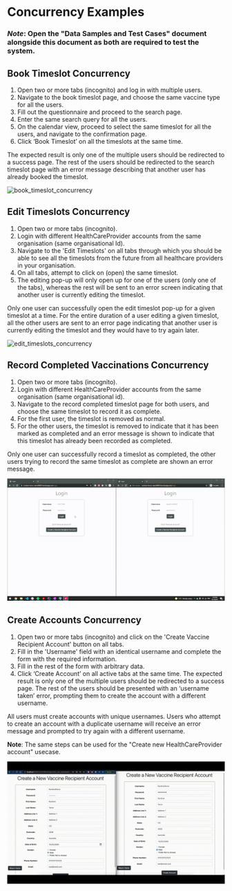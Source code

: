 # Concurrency Examples #

### *Note*: Open the "Data Samples and Test Cases" document alongside this document as both are required to test the system. ###

## Book Timeslot Concurrency ##
1. Open two or more tabs (incognito) and log in with multiple users.
2. Navigate to the book timeslot page, and choose the same vaccine type for all the users.
3. Fill out the questionnaire and proceed to the search page.
4. Enter the same search query for all the users.
5. On the calendar view, proceed to select the same timeslot for all the users, and navigate to the confirmation page. 
6. Click ‘Book Timeslot’ on all the timeslots at the same time.

The expected result is only one of the multiple users should be redirected to a success page. The rest of the users should be redirected to the search timeslot page with an error message describing that another user has already booked the timeslot.

![book_timeslot_concurrency](resources/book_timeslot_concurrency.gif)


## Edit Timeslots Concurrency ##
1. Open two or more tabs (incognito).
2. Login with different HealthCareProvider accounts from the same organisation (same organisational Id). 
3. Navigate to the 'Edit Timeslots' on all tabs through which you should be able to see all the timeslots from the future from all healthcare providers in your organisation. 
4. On all tabs, attempt to click on (open) the same timeslot. 
5. The editing pop-up will only open up for one of the users (only one of the tabs), whereas the rest will be sent to an error screen indicating that another user is currently editing the timeslot.

Only one user can successfully open the edit timeslot pop-up for a given timeslot at a time. For the entire duration of a user editing a given timeslot, all the other users are sent to an error page indicating that another user is currently editing the timeslot and they would have to try again later.

![edit_timeslots_concurrency](resources/edit_timeslots_concurrency.gif)


## Record Completed Vaccinations Concurrency ##
1. Open two or more tabs (incognito).
2. Login with different HealthCareProvider accounts from the same organisation (same organisational id). 
3. Navigate to the record completed timeslot page for both users, and choose the same timeslot to record it as complete. 
4. For the first user, the timeslot is removed as normal. 
5. For the other users, the timeslot is removed to indicate that it has been marked as completed and an error message is shown to indicate that this timeslot has already been recorded as completed.

Only one user can successfully record a timeslot as completed, the other users trying to record the same timeslot as complete are shown an error message.

![record_completed_vaccinations_concurrency](resources/record_completed_vaccinations_concurrency.gif)


## Create Accounts Concurrency ##
1. Open two or more tabs (incognito) and click on the 'Create Vaccine Recipient Account' button on all tabs.
2. Fill in the 'Username' field with an identical username and complete the form with the required information.
3. Fill in the rest of the form with arbitrary data.
4. Click ‘Create Account’ on all active tabs at the same time. The expected result is only one of the multiple users should be redirected to a success page. The rest of the users should be presented with an ‘username taken’ error, prompting them to create the account with a different username.

All users must create accounts with unique usernames. Users who attempt to create an account with a duplicate username will receive an error message and prompted to try again with a different username.

**Note**: The same steps can be used for the "Create new HealthCareProvider account" usecase.

![create_accounts_concurrency](resources/create_account_concurrency.gif)